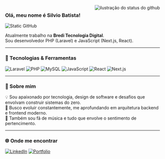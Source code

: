 <img align='right' src="https://github-readme-stats.vercel.app/api?username=Silvio-Batista&show_icons=true&title_color=783c00&text_color=af552e&icon_color=783c00&bg_color=f8efd4&cache_seconds=2300" alt="ilustração do status do github">

### Olá, meu nome é Silvio Batista!

<img src="https://img.shields.io/static/v1?label=Overview&message=Silvio%20Batista&color=f8efd4&style=for-the-badge&logo=GitHub" alt="Static GitHub">

<p>Atualmente trabalho na <strong>Bredi Tecnologia Digital</strong>.<br/>
Sou desenvolvedor PHP (Laravel) e JavaScript (Next.js, React).</p>

---

### 🚀 Tecnologias & Ferramentas
![Laravel](https://img.shields.io/badge/Laravel-ff2d20?style=for-the-badge&logo=laravel&logoColor=white)
![PHP](https://img.shields.io/badge/PHP-777bb4?style=for-the-badge&logo=php&logoColor=white)
![MySQL](https://img.shields.io/badge/MySQL-005e86?style=for-the-badge&logo=mysql&logoColor=white)
![JavaScript](https://img.shields.io/badge/JavaScript-f7df1e?style=for-the-badge&logo=javascript&logoColor=black)
![React](https://img.shields.io/badge/React-61dafb?style=for-the-badge&logo=react&logoColor=black)
![Next.js](https://img.shields.io/badge/Next.js-000?style=for-the-badge&logo=nextdotjs&logoColor=white)

---

### 🎯 Sobre mim
💡 Sou apaixonado por tecnologia, design de software e desafios que envolvam construir sistemas do zero.  
🎯 Busco evoluir constantemente, me aprofundando em arquitetura backend e frontend moderno.  
🎸 Também sou fã de música e tudo que envolve o sentimento de pertencimento.

---

### 🌐 Onde me encontrar
[![LinkedIn](https://img.shields.io/badge/LinkedIn-0077b5?style=for-the-badge&logo=linkedin&logoColor=white)](https://www.linkedin.com/in/silvio-p-batista/)
[![Portfolio](https://img.shields.io/badge/Portfolio-000?style=for-the-badge&logo=vercel&logoColor=white)](https://portfolio-silvio.vercel.app/)
